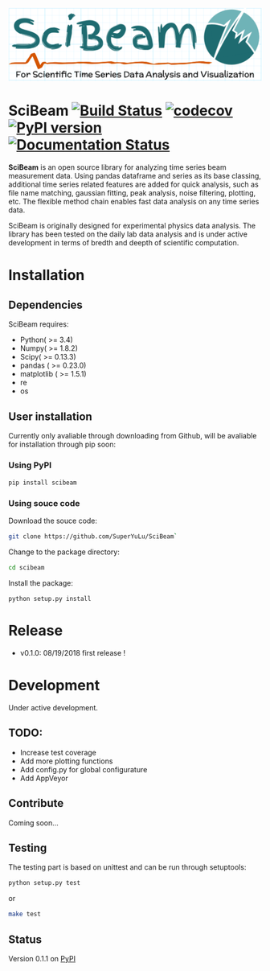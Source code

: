 
[![logo](https://raw.githubusercontent.com/SuperYuLu/SciBeam/master/img/logo.png)](https://github.com/SuperYuLu/SciBeam)  

# SciBeam [![Build Status](https://travis-ci.org/SuperYuLu/SciBeam.svg?branch=master)](https://travis-ci.org/SuperYuLu/SciBeam) [![codecov](https://codecov.io/gh/SuperYuLu/SciBeam/branch/master/graph/badge.svg)](https://codecov.io/gh/SuperYuLu/SciBeam) [![PyPI version](https://badge.fury.io/py/scibeam.svg)](https://badge.fury.io/py/scibeam) [![Documentation Status](https://readthedocs.org/projects/scibeam/badge/?version=latest)](https://scibeam.readthedocs.io/en/latest/?badge=latest)  



**SciBeam** is an open source library for analyzing time series beam measurement data. Using pandas dataframe and series as its base classing, additional time series related features are added for quick analysis, such as file name matching, gaussian fitting, peak analysis, noise filtering, plotting, etc. The flexible method chain enables fast data analysis on any time series data.   

SciBeam is originally designed for experimental physics data analysis. The library has been tested on the daily lab data analysis and is under active development in terms of bredth and deepth of scientific computation.  

# Installation  

## Dependencies  
SciBeam requires:  

+ Python( >= 3.4)
+ Numpy( >= 1.8.2)
+ Scipy( >= 0.13.3)
+ pandas ( >= 0.23.0)
+ matplotlib ( >= 1.5.1)
+ re
+ os 

## User installation  
Currently only avaliable through downloading from Github, will be avaliable for installation through pip soon:  

### Using PyPI  

```bash
pip install scibeam  
```

### Using souce code   

Download the souce code:  

```bash
git clone https://github.com/SuperYuLu/SciBeam`  
```

Change to the package directory:  

```bash
cd scibeam  
```

Install the package:  

```
python setup.py install  
```
# Release  
+ v0.1.0: 08/19/2018  first release !

# Development  
Under active development. 

## TODO:  
+ Increase test coverage 
+ Add more plotting functions
+ Add config.py for global configurature 
+ Add AppVeyor 

## Contribute  
Coming soon...  

## Testing  
The testing part is based on unittest and can be run through setuptools:  

```python
python setup.py test  
```

or 

```bash
make test
```


## Status  
Version 0.1.1 on [PyPI](https://pypi.org/project/scibeam/)
